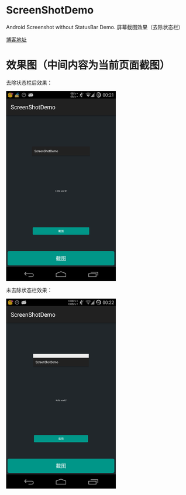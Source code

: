 # ScreenShotDemo
Android Screenshot without StatusBar Demo.
屏幕截图效果（去除状态栏）

[博客地址](http://kingideayou.github.io/2015/07/11/screenshot)

# 效果图（中间内容为当前页面截图）
去除状态栏后效果：

<img src="https://raw.githubusercontent.com/kingideayou/ScreenShotDemo/master/demo_img/screenshot_demo_2.png" width = "300" height = "520" alt="效果图" align=center />

未去除状态栏效果：

<img src="https://raw.githubusercontent.com/kingideayou/ScreenShotDemo/master/demo_img/screenshot_demo_1.png" width = "300" height = "520" alt="效果图" align=center />

